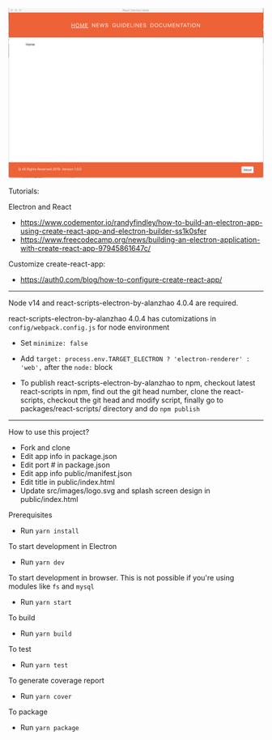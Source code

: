 ![Screenshot](/screenshot1.jpeg?raw=true "Screenshot 1")

Tutorials:

Electron and React
- https://www.codementor.io/randyfindley/how-to-build-an-electron-app-using-create-react-app-and-electron-builder-ss1k0sfer
- https://www.freecodecamp.org/news/building-an-electron-application-with-create-react-app-97945861647c/

Customize create-react-app:
- https://auth0.com/blog/how-to-configure-create-react-app/

---
Node v14 and react-scripts-electron-by-alanzhao 4.0.4 are required.

react-scripts-electron-by-alanzhao 4.0.4 has cutomizations in `config/webpack.config.js` for node environment

- Set `minimize: false`
- Add `target: process.env.TARGET_ELECTRON ? 'electron-renderer' : 'web',` after the `node:` block

- To publish react-scripts-electron-by-alanzhao to npm,
checkout latest react-scripts in npm, find out the git head number,
clone the react-scripts, checkout the git head and modify script,
finally go to packages/react-scripts/ directory and do `npm publish`
---

How to use this project?
- Fork and clone
- Edit app info in package.json
- Edit port # in package.json
- Edit app info public/manifest.json
- Edit title in public/index.html
- Update src/images/logo.svg and splash screen design in public/index.html

Prerequisites
- Run `yarn install`

To start development in Electron
- Run `yarn dev`

To start development in browser. This is not possible if you're using modules like `fs` and `mysql`
- Run `yarn start`

To build
- Run `yarn build`

To test
- Run `yarn test`

To generate coverage report
- Run `yarn cover`

To package
- Run `yarn package`

